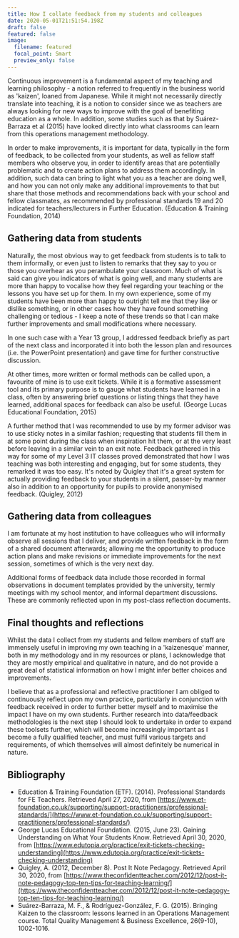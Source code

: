 ```yaml
---
title: How I collate feedback from my students and colleagues
date: 2020-05-01T21:51:54.198Z
draft: false
featured: false
image:
  filename: featured
  focal_point: Smart
  preview_only: false
---
```

Continuous improvement is a fundamental aspect of my teaching and learning philosophy - a notion referred to frequently in the business world as 'kaizen', loaned from Japanese. While it might not necessarily directly translate into teaching, it is a notion to consider since we as teachers are always looking for new ways to improve with the goal of benefiting education as a whole. In addition, some studies such as that by Suárez-Barraza et al (2015) have looked directly into what classrooms can learn from this operations management methodology.

In order to make improvements, it is important for data, typically in the form of feedback, to be collected from your students, as well as fellow staff members who observe you, in order to identify areas that are potentially problematic and to create action plans to address them accordingly. In addition, such data can bring to light what you as a teacher are doing well, and how you can not only make any additional improvements to that but share that those methods and recommendations back with your school and fellow classmates, as recommended by professional standards 19 and 20 indicated for teachers/lecturers in Further Education. (Education & Training Foundation, 2014)

## Gathering data from students

Naturally, the most obvious way to get feedback from students is to talk to them informally, or even just to listen to remarks that they say to you or those you overhear as you perambulate your classroom. Much of what is said can give you indicators of what is going well, and many students are more than happy to vocalise how they feel regarding your teaching or the lessons you have set up for them. In my own experience, some of my students have been more than happy to outright tell me that they like or dislike something, or in other cases how they have found something challenging or tedious - I keep a note of these trends so that I can make further improvements and small modifications where necessary.

In one such case with a Year 13 group, I addressed feedback briefly as part of the next class and incorporated it into both the lesson plan and resources (i.e. the PowerPoint presentation) and gave time for further constructive discussion.

At other times, more written or formal methods can be called upon, a favourite of mine is to use exit tickets. While it is a formative assessment tool and its primary purpose is to gauge what students have learned in a class, often by answering brief questions or listing things that they have learned, additional spaces for feedback can also be useful. (George Lucas Educational Foundation, 2015)

A further method that I was recommended to use by my former advisor was to use sticky notes in a similar fashion; requesting that students fill them in at some point during the class when inspiration hit them, or at the very least before leaving in a similar vein to an exit note. Feedback gathered in this way for some of my Level 3 IT classes proved demonstrated that how I was teaching was both interesting and engaging, but for some students, they remarked it was too easy. It's noted by Quigley that it's a great system for actually providing feedback to your students in a silent, passer-by manner also in addition to an opportunity for pupils to provide anonymised feedback. (Quigley, 2012)

## Gathering data from colleagues

I am fortunate at my host institution to have colleagues who will informally observe all sessions that I deliver, and provide written feedback in the form of a shared document afterwards; allowing me the opportunity to produce action plans and make revisions or immediate improvements for the next session, sometimes of which is the very next day.

Additional forms of feedback data include those recorded in formal observations in document templates provided by the university, termly meetings with my school mentor, and informal department discussions. These are commonly reflected upon in my post-class reflection documents.

## Final thoughts and reflections

Whilst the data I collect from my students and fellow members of staff are immensely useful in improving my own teaching in a 'kaizenesque' manner, both in my methodology and in my resources or plans, I acknowledge that they are mostly empirical and qualitative in nature, and do not provide a great deal of statistical information on how I might infer better choices and improvements.

I believe that as a professional and reflective practitioner I am obliged to continuously reflect upon my own practice, particularly in conjunction with feedback received in order to further better myself and to maximise the impact I have on my own students. Further research into data/feedback methodologies is the next step I should look to undertake in order to expand these toolsets further, which will become increasingly important as I become a fully qualified teacher, and must fulfil various targets and requirements, of which themselves will almost definitely be numerical in nature.

## Bibliography

- Education & Training Foundation (ETF). (2014). Professional Standards for FE Teachers. Retrieved April 27, 2020, from [https://www.et-foundation.co.uk/supporting/support-practitioners/professional-standards/](https://www.et-foundation.co.uk/supporting/support-practitioners/professional-standards/)
- George Lucas Educational Foundation. (2015, June 23). Gaining Understanding on What Your Students Know. Retrieved April 30, 2020, from [https://www.edutopia.org/practice/exit-tickets-checking-understanding](https://www.edutopia.org/practice/exit-tickets-checking-understanding)
- Quigley, A. (2012, December 8). Post It Note Pedagogy. Retrieved April 30, 2020, from [https://www.theconfidentteacher.com/2012/12/post-it-note-pedagogy-top-ten-tips-for-teaching-learning/](https://www.theconfidentteacher.com/2012/12/post-it-note-pedagogy-top-ten-tips-for-teaching-learning/)
- Suárez-Barraza, M. F., & Rodríguez-González, F. G. (2015). Bringing Kaizen to the classroom: lessons learned in an Operations Management course. Total Quality Management & Business Excellence, 26(9-10), 1002-1016.